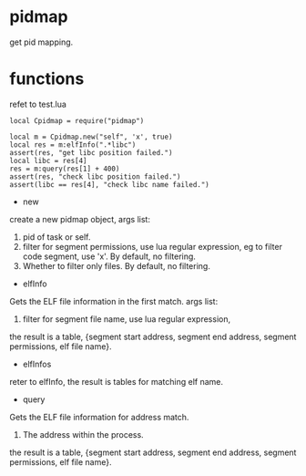 # pidmap
get pid mapping.

# functions
refet to test.lua

```
local Cpidmap = require("pidmap")

local m = Cpidmap.new("self", 'x', true)
local res = m:elfInfo(".*libc")
assert(res, "get libc position failed.")
local libc = res[4]
res = m:query(res[1] + 400)
assert(res, "check libc position failed.")
assert(libc == res[4], "check libc name failed.")
```

* new

create a new pidmap object, args list:

1. pid of task or self.
2. filter for segment permissions, use lua regular expression, eg to filter code segment, use 'x'. By default, no filtering.
3. Whether to filter only files. By default, no filtering.

* elfInfo

Gets the ELF file information in the first match. args list:

1. filter for segment file name, use lua regular expression,
 
the result is a table, {segment start address, segment end address, segment permissions, elf file name}.

* elfInfos

reter to elfInfo, the result is tables for matching elf name.

* query

Gets the ELF file information for address match. 

1. The address within the process.

the result is a table, {segment start address, segment end address, segment permissions, elf file name}.